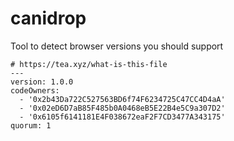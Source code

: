 canidrop
========

Tool to detect browser versions you should support


```
# https://tea.xyz/what-is-this-file
---
version: 1.0.0
codeOwners:
  - '0x2b43Da722C527563BD6f74F6234725C47CC4D4aA'
  - '0x02eD6D7aB85F485b0A0468eB5E22B4e5C9a307D2'
  - '0x6105f6141181E4F038672eaF2F7CD3477A343175'
quorum: 1
